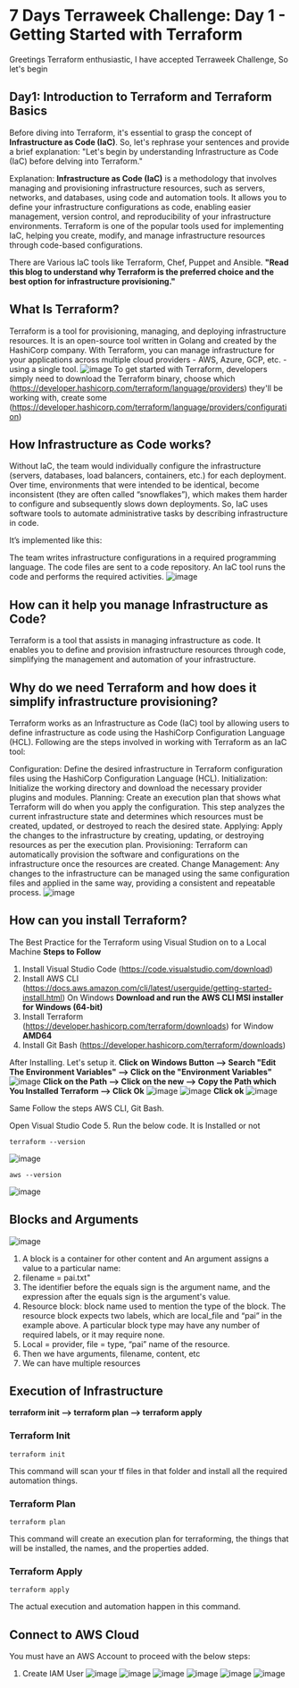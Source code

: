 # 7 Days Terraweek Challenge: Day 1 - Getting Started with Terraform
Greetings Terraform enthusiastic, I have accepted Terraweek Challenge, So let's begin
## Day1: Introduction to Terraform and Terraform Basics

Before diving into Terraform, it's essential to grasp the concept of **Infrastructure as Code (IaC)**. So, let's rephrase your sentences and provide a brief explanation:
"Let's begin by understanding Infrastructure as Code (IaC) before delving into Terraform."

Explanation:
**Infrastructure as Code (IaC)** is a methodology that involves managing and provisioning infrastructure resources, such as servers, networks, and databases, using code and automation tools. It allows you to define your infrastructure configurations as code, enabling easier management, version control, and reproducibility of your infrastructure environments. Terraform is one of the popular tools used for implementing IaC, helping you create, modify, and manage infrastructure resources through code-based configurations.

There are Various IaC tools like Terraform, Chef, Puppet and Ansible.
**"Read this blog to understand why Terraform is the preferred choice and the best option for infrastructure provisioning."**

## What Is Terraform?
Terraform is a tool for provisioning, managing, and deploying infrastructure resources. It is an open-source tool written in Golang and created by the HashiCorp company. With Terraform, you can manage infrastructure for your applications across multiple cloud providers - AWS, Azure, GCP, etc. - using a single tool.
![image](https://github.com/Paisandy/TerraWeek/assets/115485972/9a8228b4-49f5-4e8b-b668-bc844b17c8e8)
To get started with Terraform, developers simply need to download the Terraform binary, choose which (https://developer.hashicorp.com/terraform/language/providers) they'll be working with, create some (https://developer.hashicorp.com/terraform/language/providers/configuration)

## How Infrastructure as Code works?
Without IaC, the team would individually configure the infrastructure (servers, databases, load balancers, containers, etc.) for each deployment. Over time, environments that were intended to be identical, become inconsistent (they are often called “snowflakes”), which makes them harder to configure and subsequently slows down deployments.
So, IaC uses software tools to automate administrative tasks by describing infrastructure in code.

It’s implemented like this:

The team writes infrastructure configurations in a required programming language.
The code files are sent to a code repository.
An IaC tool runs the code and performs the required activities.
![image](https://github.com/Paisandy/TerraWeek/assets/115485972/9616fc1a-8487-41ab-a6d9-c59961457d61)

## How can it help you manage Infrastructure as Code?
Terraform is a tool that assists in managing infrastructure as code. It enables you to define and provision infrastructure resources through code, simplifying the management and automation of your infrastructure.

## Why do we need Terraform and how does it simplify infrastructure provisioning?
Terraform works as an Infrastructure as Code (IaC) tool by allowing users to define infrastructure as code using the HashiCorp Configuration Language (HCL). Following are the steps involved in working with Terraform as an IaC tool:

Configuration:
Define the desired infrastructure in Terraform configuration files using the HashiCorp Configuration Language (HCL).
Initialization:
Initialize the working directory and download the necessary provider plugins and modules.
Planning:
Create an execution plan that shows what Terraform will do when you apply the configuration. This step analyzes the current infrastructure state and determines which resources must be created, updated, or destroyed to reach the desired state.
Applying:
Apply the changes to the infrastructure by creating, updating, or destroying resources as per the execution plan.
Provisioning:
Terraform can automatically provision the software and configurations on the infrastructure once the resources are created.
Change Management:
Any changes to the infrastructure can be managed using the same configuration files and applied in the same way, providing a consistent and repeatable process.
![image](https://github.com/Paisandy/TerraWeek/assets/115485972/aab278ba-948b-477b-8ad9-a14f4cf7652f)

## How can you install Terraform?
The Best Practice for the Terraform using Visual Studion on to a Local Machine
**Steps to Follow**
1. Install Visual Studio Code (https://code.visualstudio.com/download)
2. Install AWS CLI (https://docs.aws.amazon.com/cli/latest/userguide/getting-started-install.html) On Windows **Download and run the AWS CLI MSI installer for Windows (64-bit)**
3. Install Terraform (https://developer.hashicorp.com/terraform/downloads) for Window **AMD64**
4. Install Git Bash (https://developer.hashicorp.com/terraform/downloads)

After Installing. Let's setup it.
**Click on Windows Button --> Search "Edit The Environment Variables" --> Click on the "Environment Variables"**
![image](https://github.com/Paisandy/TerraWeek/assets/115485972/7e9b0013-8416-436d-bafc-f8aa8c9cc0f9)
**Click on the Path --> Click on the new --> Copy the Path which You Installed Terraform --> Click Ok**
![image](https://github.com/Paisandy/TerraWeek/assets/115485972/c44dc94b-7df2-4b54-91e4-404207f25fb9)
![image](https://github.com/Paisandy/TerraWeek/assets/115485972/7135773a-3804-4d28-ad09-1a577dbf6f4a)
**Click ok**
![image](https://github.com/Paisandy/TerraWeek/assets/115485972/d24d427c-41e3-46da-bc15-750bfbdc691a)

Same Follow the steps AWS CLI, Git Bash.

Open Visual Studio Code 
5. Run the below code. It is Installed or not
```
terraform --version
```
![image](https://github.com/Paisandy/TerraWeek/assets/115485972/6c6faf81-ee9e-4091-aec7-46b3a916e679)
```
aws --version
```
![image](https://github.com/Paisandy/TerraWeek/assets/115485972/9f79c352-e76b-4b21-a5f4-f30d912bec4d)

## Blocks and Arguments
![image](https://github.com/Paisandy/TerraWeek/assets/115485972/eb79814d-e4e0-453e-a947-65220a278dd6)
1. A block is a container for other content and An argument assigns a value to a particular name:
2. filename = pai.txt"
3. The identifier before the equals sign is the argument name, and the expression after the equals sign is the argument's value.
4. Resource block: block name used to mention the type of the block. The resource block expects two labels, which are local_file and “pai” in the example above. A particular block type may have any number of required labels, or it may require none.
5. Local = provider, file = type, “pai” name of the resource.
6. Then we have arguments, filename, content, etc
7. We can have multiple resources

## Execution of Infrastructure
**terraform init --> terraform plan --> terraform apply**
### Terraform Init
```
terraform init
```
This command will scan your tf files in that folder and install all the required
automation things.
### Terraform Plan
```
terraform plan
```
This command will create an execution plan for terraforming, the things that will be installed, the names, and the properties added.
### Terraform Apply
```
terraform apply
```
The actual execution and automation happen in this command.

## Connect to AWS Cloud
You must have an AWS Account to proceed with the below steps:
1. Create IAM User
![image](https://github.com/Paisandy/TerraWeek/assets/115485972/757f11e9-30c0-4d28-b1dd-0ac4aa41649c)
![image](https://github.com/Paisandy/TerraWeek/assets/115485972/8504cf99-bc49-4d71-92b0-4028aef3daf3)
![image](https://github.com/Paisandy/TerraWeek/assets/115485972/1dbc8e46-abf4-482b-8a68-0832c6d2b8f1)
![image](https://github.com/Paisandy/TerraWeek/assets/115485972/3a9279fe-9d7f-4a4b-988b-71062e2cefbe)
![image](https://github.com/Paisandy/TerraWeek/assets/115485972/afce6c62-3861-4123-a881-b439c92a2788)
![image](https://github.com/Paisandy/TerraWeek/assets/115485972/320d1ec3-155b-4541-814c-9215e3010b4a)



